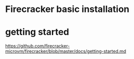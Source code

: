 # Firecracker basic installation 

# getting started
https://github.com/firecracker-microvm/firecracker/blob/master/docs/getting-started.md
